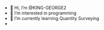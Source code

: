 - 👋 Hi, I’m @KING-GEORGE2
- 👀 I’m interested in programming
- 🌱 I’m currently learning Quantity Surveying
- 

<!---
KING-GEORGE2/KING-GEORGE2 is a ✨ special ✨ repository because its `README.md` (this file) appears on your GitHub profile.
You can click the Preview link to take a look at your changes.
--->
